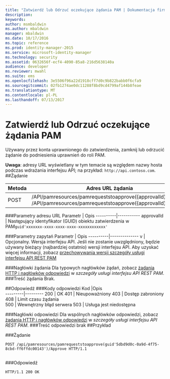 ```yaml
---
title: "Zatwierdź lub Odrzuć oczekujące żądania PAM | Dokumentacja firmy Microsoft"
description: 
keywords: 
author: msmbaldwin
ms.author: mbaldwin
manager: mbaldwin
ms.date: 10/17/2016
ms.topic: reference
ms.prod: identity-manager-2015
ms.service: microsoft-identity-manager
ms.technology: security
ms.assetid: 0632656f-ecf4-4090-85a8-216d5638140a
audience: developer
ms.reviewer: mwahl
ms.suite: ems
ms.openlocfilehash: 3e5506f96a22d1918cff7d0c9b822babb0f6cfa9
ms.sourcegitcommit: 02fb1274ae0dc11288f8bd9cd4799af144b8feae
ms.translationtype: MT
ms.contentlocale: pl-PL
ms.lasthandoff: 07/13/2017
---
```

# <a name="approve-or-reject-a-pending-pam-request"></a>Zatwierdź lub Odrzuć oczekujące żądania PAM
Używany przez konta uprawnionego do zatwierdzenia, zamknij lub odrzucić żądanie do podniesienia uprawnień do roli PAM.

**Uwaga**: adresy URL wyświetlany w tym temacie są względem nazwy hosta podczas wdrażania interfejsu API; na przykład: `http://api.contoso.com`.
##<a name="request"></a>Żądanie


Metoda  |Adres URL żądania  
---------|---------
POST     |/API/pamresources/pamrequeststoapprove({approvalId)/Approve <br/>/API/pamresources/pamrequeststoapprove({approvalId)/Reject

###<a name="url-parameters"></a>Parametry adresu URL
Parametr | Opis
----------|-----------
approvalId | Następujący identyfikator (GUID) obiektu zatwierdzenia w PAM`guid'xxxxxxx-xxxx-xxxx-xxxx-xxxxxxxxxxxx'`

###<a name="query-parameters"></a>Parametry zapytań
Parametr | Opis
----------|--------------
v | Opcjonalny. Wersja interfejsu API. Jeśli nie zostanie uwzględniony, będzie używany bieżący (najbardziej ostatnio) wersji interfejsu API. Aby uzyskać więcej informacji, zobacz [przechowywania wersji szczegóły usługi interfejsu API REST PAM](privileged-access-management-rest-api-service-details.md#versioning)


###<a name="request-headers"></a>Nagłówki żądania
Dla typowych nagłówków żądań, zobacz [żądania HTTP i nagłówków odpowiedzi](privileged-access-management-rest-api-service-details.md#http-request-and-response-headers) w *szczegóły usługi interfejsu API REST PAM*.
###<a name="request-body"></a>Treść żądania
Brak.

##<a name="response"></a>Odpowiedź
###<a name="response-codes"></a>Kody odpowiedzi
Kod  |Opis  
---------|---------
200 | OK
401 | Nieupoważniony
403 | Dostęp zabroniony
408 | Limit czasu żądania   
500 | Wewnętrzny błąd serwera
503 | Usługa jest niedostępna

###<a name="response-headers"></a>Nagłówki odpowiedzi
Dla wspólnych nagłówków odpowiedzi, zobacz [żądania HTTP i nagłówków odpowiedzi](privileged-access-management-rest-api-service-details.md#http-request-and-response-headers) w *szczegóły usługi interfejsu API REST PAM*.
###<a name="response-body"></a>Treść odpowiedzi
brak
##<a name="example"></a>Przykład

###<a name="request"></a>Żądanie
```
POST /api/pamresources/pamrequeststoapprove(guid'5dbd9d0c-0a9d-4f75-8cbd-ff6ffdc00143')/Approve HTTP/1.1


```
###<a name="response"></a>Odpowiedź
```
HTTP/1.1 200 OK

```       
